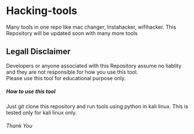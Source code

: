 # Hacking-tools
Many tools in one repo like mac changer, Instahacker, wifihacker.
This Repository will be updated soon with many more tools

## Legall Disclaimer
Developers or anyone associated with this Repository assume no liablity and they are not responsible for how you use this tool.                                                 
Please use this tool for educational purpose only.

##### How to use this tool
Just git clone this repository and run tools using python in kali linux.
This is tested only for kali linux only.


###### Thank You
